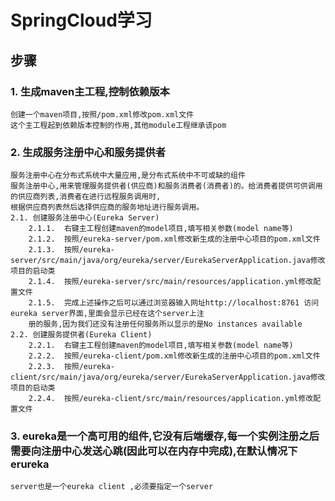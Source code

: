 # SpringCloud学习

## 步骤
### 1. 生成maven主工程,控制依赖版本
	创建一个maven项目,按照/pom.xml修改pom.xml文件
	这个主工程起到依赖版本控制的作用,其他module工程继承该pom

### 2. 生成服务注册中心和服务提供者
	服务注册中心在分布式系统中大量应用,是分布式系统中不可或缺的组件
	服务注册中心,用来管理服务提供者(供应商)和服务消费者(消费者)的。给消费者提供可供调用的供应商列表,消费者在进行远程服务调用时,  
	根据供应商列表然后选择供应商的服务地址进行服务调用。	
	2.1. 创建服务注册中心(Eureka Server)
		2.1.1.	右键主工程创建maven的model项目,填写相关参数(model name等)
		2.1.2.	按照/eureka-server/pom.xml修改新生成的注册中心项目的pom.xml文件
		2.1.3.	按照/eureka-server/src/main/java/org/eureka/server/EurekaServerApplication.java修改项目的启动类
		2.1.4.	按照/eureka-server/src/main/resources/application.yml修改配置文件
		2.1.5.	完成上述操作之后可以通过浏览器输入网址http://localhost:8761 访问eureka server界面,里面会显示已经在这个server上注  
		册的服务,因为我们还没有注册任何服务所以显示的是No instances available
	2.2. 创建服务提供者(Eureka Client)
		2.2.1.	右键主工程创建maven的model项目,填写相关参数(model name等)
		2.2.2.	按照/eureka-client/pom.xml修改新生成的注册中心项目的pom.xml文件
		2.2.3.	按照/eureka-client/src/main/java/org/eureka/server/EurekaServerApplication.java修改项目的启动类
		2.2.4.	按照/eureka-client/src/main/resources/application.yml修改配置文件
### 3. eureka是一个高可用的组件,它没有后端缓存,每一个实例注册之后需要向注册中心发送心跳(因此可以在内存中完成),在默认情况下erureka  
	server也是一个eureka client ,必须要指定一个server


